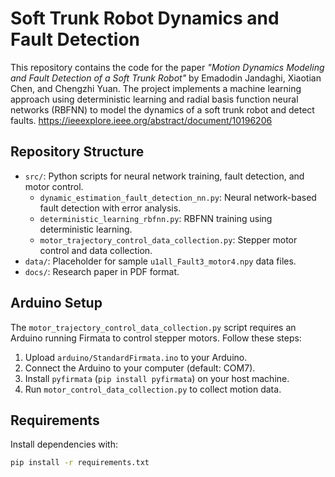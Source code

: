 # Soft Trunk Robot Dynamics and Fault Detection

This repository contains the code for the paper *"Motion Dynamics Modeling and Fault Detection of a Soft Trunk Robot"* by Emadodin Jandaghi, Xiaotian Chen, and Chengzhi Yuan. The project implements a machine learning approach using deterministic learning and radial basis function neural networks (RBFNN) to model the dynamics of a soft trunk robot and detect faults.
https://ieeexplore.ieee.org/abstract/document/10196206
## Repository Structure
- `src/`: Python scripts for neural network training, fault detection, and motor control.
  - `dynamic_estimation_fault_detection_nn.py`: Neural network-based fault detection with error analysis.
  - `deterministic_learning_rbfnn.py`: RBFNN training using deterministic learning.
  - `motor_trajectory_control_data_collection.py`: Stepper motor control and data collection.
- `data/`: Placeholder for sample `u1all_Fault3_motor4.npy` data files.
- `docs/`: Research paper in PDF format.

## Arduino Setup
The `motor_trajectory_control_data_collection.py` script requires an Arduino running Firmata to control stepper motors. Follow these steps:
1. Upload `arduino/StandardFirmata.ino` to your Arduino.
2. Connect the Arduino to your computer (default: COM7).
3. Install `pyfirmata` (`pip install pyfirmata`) on your host machine.
4. Run `motor_control_data_collection.py` to collect motion data.

## Requirements
Install dependencies with:
```bash
pip install -r requirements.txt
